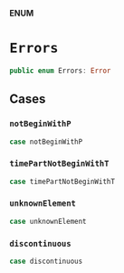 **ENUM**

# `Errors`

```swift
public enum Errors: Error
```

## Cases
### `notBeginWithP`

```swift
case notBeginWithP
```

### `timePartNotBeginWithT`

```swift
case timePartNotBeginWithT
```

### `unknownElement`

```swift
case unknownElement
```

### `discontinuous`

```swift
case discontinuous
```
